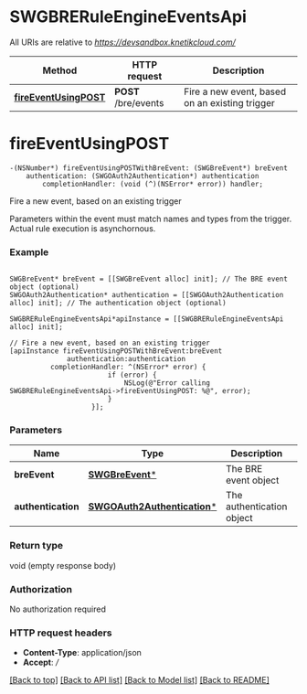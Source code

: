 # SWGBRERuleEngineEventsApi

All URIs are relative to *https://devsandbox.knetikcloud.com/*

Method | HTTP request | Description
------------- | ------------- | -------------
[**fireEventUsingPOST**](SWGBRERuleEngineEventsApi.md#fireeventusingpost) | **POST** /bre/events | Fire a new event, based on an existing trigger


# **fireEventUsingPOST**
```objc
-(NSNumber*) fireEventUsingPOSTWithBreEvent: (SWGBreEvent*) breEvent
    authentication: (SWGOAuth2Authentication*) authentication
        completionHandler: (void (^)(NSError* error)) handler;
```

Fire a new event, based on an existing trigger

Parameters within the event must match names and types from the trigger. Actual rule execution is asynchornous.

### Example 
```objc

SWGBreEvent* breEvent = [[SWGBreEvent alloc] init]; // The BRE event object (optional)
SWGOAuth2Authentication* authentication = [[SWGOAuth2Authentication alloc] init]; // The authentication object (optional)

SWGBRERuleEngineEventsApi*apiInstance = [[SWGBRERuleEngineEventsApi alloc] init];

// Fire a new event, based on an existing trigger
[apiInstance fireEventUsingPOSTWithBreEvent:breEvent
              authentication:authentication
          completionHandler: ^(NSError* error) {
                        if (error) {
                            NSLog(@"Error calling SWGBRERuleEngineEventsApi->fireEventUsingPOST: %@", error);
                        }
                    }];
```

### Parameters

Name | Type | Description  | Notes
------------- | ------------- | ------------- | -------------
 **breEvent** | [**SWGBreEvent***](SWGBreEvent*.md)| The BRE event object | [optional] 
 **authentication** | [**SWGOAuth2Authentication***](SWGOAuth2Authentication*.md)| The authentication object | [optional] 

### Return type

void (empty response body)

### Authorization

No authorization required

### HTTP request headers

 - **Content-Type**: application/json
 - **Accept**: */*

[[Back to top]](#) [[Back to API list]](../README.md#documentation-for-api-endpoints) [[Back to Model list]](../README.md#documentation-for-models) [[Back to README]](../README.md)

